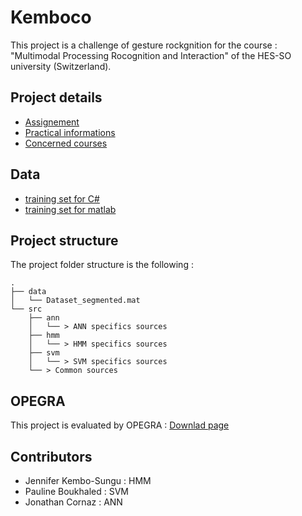 # Kemboco
This project is a challenge of gesture rockgnition for the course : "Multimodal Processing Rocognition and Interaction" of the HES-SO university (Switzerland).

## Project details
* [Assignement](http://moodle.msengineering.ch/mod/resource/view.php?id=24491)
* [Practical informations](http://moodle.msengineering.ch/mod/resource/view.php?id=24490)
* [Concerned courses](http://moodle.msengineering.ch/course/view.php?id=324)

## Data
* [training set for C#](http://simon.ruffieux.home.hefr.ch/datasets/Dataset_segmented.zip)
* [training set for matlab](http://simon.ruffieux.home.hefr.ch/datasets/Dataset_segmented.mat)

## Project structure
The project folder structure is the following :

```
.
├── data
│   └── Dataset_segmented.mat
└── src
	├── ann
	│   └── > ANN specifics sources
	├── hmm
	│   └── > HMM specifics sources
	├── svm
	│   └── > SVM specifics sources
	└── > Common sources
```

## OPEGRA
This project is evaluated by OPEGRA : [Downlad page](https://project.eia-fr.ch/chairgest/Pages/Opegra/Download.aspx)

## Contributors
* Jennifer Kembo-Sungu : HMM
* Pauline Boukhaled : SVM
* Jonathan Cornaz : ANN